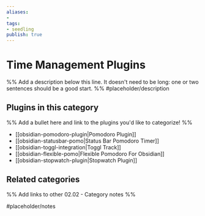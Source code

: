 ```yaml
---
aliases:
- 
tags: 
- seedling 
publish: true
---
```



# Time Management Plugins

%% Add a description below this line. It doesn't need to be long: one or two sentences should be a good start. %%
#placeholder/description 

## Plugins in this category

%% Add a bullet here and link to the plugins you'd like to categorize! %%

- [[obsidian-pomodoro-plugin|Pomodoro Plugin]]
- [[obsidian-statusbar-pomo|Status Bar Pomodoro Timer]]
- [[obsidian-toggl-integration|Toggl Track]]
- [[obsidian-flexible-pomo|Flexible Pomodoro For Obsidian]]
- [[obsidian-stopwatch-plugin|Stopwatch Plugin]]

## Related categories

%% Add links to other 02.02 - Category notes %%

#placeholder/notes
